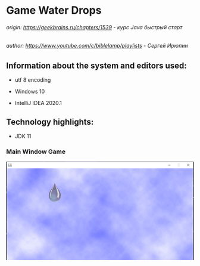 # Game Water Drops
###### origin: https://geekbrains.ru/chapters/1539 - курс Java быстрый старт

###### author: https://www.youtube.com/c/biblelamp/playlists - Сергей Ирюпин

## Information about the system and editors used:

- utf 8 encoding

- Windows 10

- IntelliJ IDEA 2020.1


## Technology highlights:

- JDK 11 


### Main Window Game

![](https://github.com/MartyMcAir/OpenSourceApps/blob/master/GameWaterDrops/src/main/source/img/MainWindow.png)
